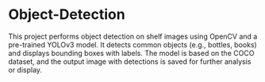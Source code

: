 # Object-Detection
This project performs object detection on shelf images using OpenCV and a pre-trained YOLOv3 model. It detects common objects (e.g., bottles, books) and displays bounding boxes with labels. The model is based on the COCO dataset, and the output image with detections is saved for further analysis or display.
